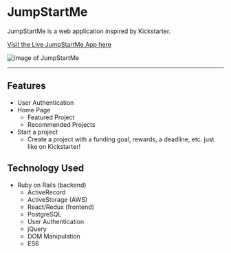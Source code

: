 # JumpStartMe

JumpStartMe is a web application inspired by Kickstarter.

[Visit the Live JumpStartMe App here](https://jumpstartme.herokuapp.com/#/)

![image of JumpStartMe]("app/assets/images/JumpStartMe.jpg")

---

## Features

-   User Authentication
-   Home Page
    -   Featured Project
    -   Recommended Projects
-   Start a project
    -   Create a project with a funding goal, rewards, a deadline, etc. just like on Kickstarter!

## Technology Used

-   Ruby on Rails (backend)
    -   ActiveRecord
    -   ActiveStorage (AWS)
    -   React/Redux (frontend)
    -   PostgreSQL
    -   User Authentication
    -   jQuery
    -   DOM Manipulation
    -   ES6
